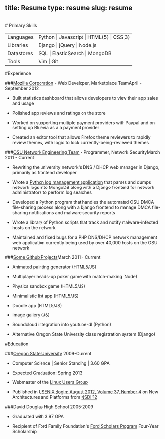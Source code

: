 title: Resume
type: resume
slug: resume
---

<br>
# Primary Skills
<table>
    <tr><td>Languages</td><td>Python | Javascript | HTML(5) | CSS(3)</td></tr>
    <tr><td>Libraries</td><td>Django | jQuery | Node.js</td></tr>
    <tr><td>Datastores</td><td>SQL | ElasticSearch | MongoDB</td></tr>
    <tr><td>Tools</td><td>Vim | Git</td></tr>
</table>

#Experience

###<a class="resume-heading" href="http://mozilla.org">Mozilla Corporation</a>&nbsp;- Web Developer, Marketplace Team<span class="date">April - September 2012</span>

- Built statistics dashboard that allows developers to view their app sales and
  usage

- Polished app reviews and ratings on the store

- Worked on supporting multiple payment providers with Paypal and on setting up
  Bluevia as a a payment provider

- Created an editor tool that allows Firefox theme reviewers to rapidly review
  themes, with logic to lock currently-being-reviewed themes

###<a class="resume-heading" href="http://oregonstate.edu/net">OSU Network Engineering Team</a>&nbsp;- Programmer, Network Security<span class="date">March 2011 - Current</span>

- Rewriting the university network's DNS / DHCP web manager in Django,
  primarily as frontend developer

- Wrote a [Python log management application][netshed] that parses and dumps
  network logs into MongoDB along with a Django frontend for network
  administrators to perform log searches

- Developed a Python program that handles the automated OSU DMCA
  file-sharing process along with a Django frontend
  to manage DMCA file-sharing notifications and malware security reports

- Wrote a library of Python scripts that track and notify
  malware-infected hosts on the network

- Maintained and fixed bugs for a PHP DNS/DHCP network management
  web application currently being used by over 40,000 hosts on the OSU network

[netshed]:http://github.com/ngokevin/netshed

###<a class="resume-heading" href="http://github.com/ngokevin">Some Github Projects</a><span class="date">March 2011 - Current</span>

- Animated painting generator (HTML5/JS)

- Multiplayer heads-up poker game with match-making (Node)

- Physics sandbox game (HTML5/JS)

- Minimalistic list app (HTML5/JS)

- Doodle app (HTML5/JS)

- Image gallery (JS)

- Soundcloud integration into youtube-dl (Python)

- Alternative Oregon State University class registration system (Django)

#Education

###<a class="resume-heading" href="http://eecs.oregonstate.edu/">Oregon State University</a> <span class="date">2009-Current</span>

- Computer Science | Senior Standing | 3.60 GPA

- Expected Graduation: Spring 2013

- Webmaster of the [Linux Users Group](http://lug.oregonstate.edu)

- Published in [USENIX ;login: August 2012, Volume 37, Number
  4](https://www.usenix.org/publications/login/august-2012-volume-37-number-4)
  on New Architectures and Platforms from
  [NSDI'12](https://www.usenix.org/conference/nsdi12)

###David Douglas High School <span class="date">2005-2009</span>

- Graduated with 3.97 GPA

- Recipient of Ford Family Foundation's [Ford Scholars Program][ford] Four-Year Scholarship

[ford]:http://www.tfff.org/ScholarshipPrograms/FordScholarsProgram/OregonFordScholars/tabid/65/Default.aspx

</span>
